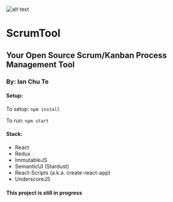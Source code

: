 ![alt text](https://www.cintacs.com/img/web-software-development-firm-scrum-icon.png "ScrumTool")

# ScrumTool
## Your Open Source Scrum/Kanban Process Management Tool
### By: Ian Chu Te

#### Setup:

To setup: `npm install`

To run: `npm start`

#### Stack:

  * React
  * Redux
  * ImmutableJS
  * SemanticUI (Stardust)
  * React-Scripts (a.k.a. create-react-app)
  * UnderscoreJS

#### This project is still in progress
